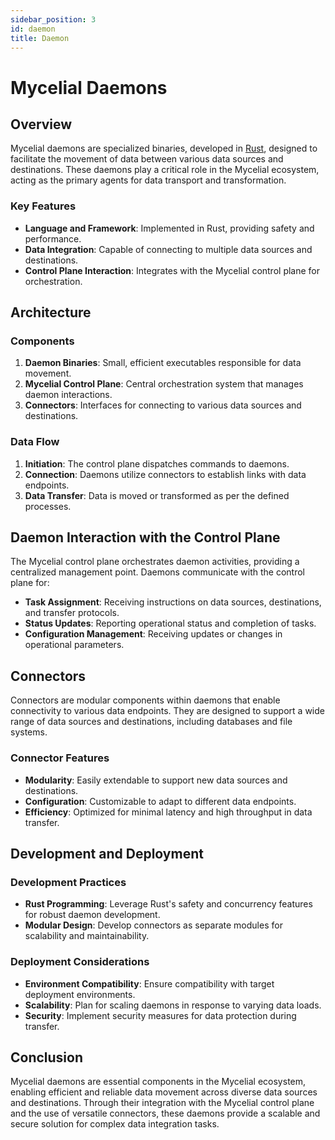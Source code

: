 ```yaml
---
sidebar_position: 3
id: daemon
title: Daemon
---
```

# Mycelial Daemons 

## Overview

Mycelial daemons are specialized binaries, developed in [Rust](https://www.rust-lang.org/), designed to facilitate the movement of data between various data sources and destinations. These daemons play a critical role in the Mycelial ecosystem, acting as the primary agents for data transport and transformation.


### Key Features

- **Language and Framework**: Implemented in Rust, providing safety and performance.
- **Data Integration**: Capable of connecting to multiple data sources and destinations.
- **Control Plane Interaction**: Integrates with the Mycelial control plane for orchestration.

## Architecture

### Components

1. **Daemon Binaries**: Small, efficient executables responsible for data movement.
2. **Mycelial Control Plane**: Central orchestration system that manages daemon interactions.
3. **Connectors**: Interfaces for connecting to various data sources and destinations.

### Data Flow

1. **Initiation**: The control plane dispatches commands to daemons.
2. **Connection**: Daemons utilize connectors to establish links with data endpoints.
3. **Data Transfer**: Data is moved or transformed as per the defined processes.

## Daemon Interaction with the Control Plane

The Mycelial control plane orchestrates daemon activities, providing a centralized management point. Daemons communicate with the control plane for:

- **Task Assignment**: Receiving instructions on data sources, destinations, and transfer protocols.
- **Status Updates**: Reporting operational status and completion of tasks.
- **Configuration Management**: Receiving updates or changes in operational parameters.

## Connectors

Connectors are modular components within daemons that enable connectivity to various data endpoints. They are designed to support a wide range of data sources and destinations, including databases and file systems.

### Connector Features

- **Modularity**: Easily extendable to support new data sources and destinations.
- **Configuration**: Customizable to adapt to different data endpoints.
- **Efficiency**: Optimized for minimal latency and high throughput in data transfer.

## Development and Deployment

### Development Practices

- **Rust Programming**: Leverage Rust's safety and concurrency features for robust daemon development.
- **Modular Design**: Develop connectors as separate modules for scalability and maintainability.

### Deployment Considerations

- **Environment Compatibility**: Ensure compatibility with target deployment environments.
- **Scalability**: Plan for scaling daemons in response to varying data loads.
- **Security**: Implement security measures for data protection during transfer.

## Conclusion

Mycelial daemons are essential components in the Mycelial ecosystem, enabling efficient and reliable data movement across diverse data sources and destinations. Through their integration with the Mycelial control plane and the use of versatile connectors, these daemons provide a scalable and secure solution for complex data integration tasks.
